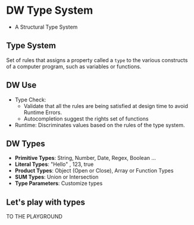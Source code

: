 # DW Type System

- A Structural Type System 

## Type System

Set of rules that assigns a property called a `type` to the various constructs of a computer program, such as variables or functions.

## DW Use

- Type Check: 
    - Validate that all the rules are being satisfied at design time to avoid Runtime Errors.
    - Autocompletion suggest the rights set of functions
- Runtime: Discriminates values based on the rules of the type system.
    
## DW Types

- **Primitive Types**: String, Number, Date, Regex, Boolean ...
- **Literal Types**: "Hello" , 123, true  
- **Product Types**: Object (Open or Close), Array or Function Types
- **SUM Types**: Union or Intersection
- **Type Parameters**: Customize types

## Let's play with types

 TO THE PLAYGROUND 